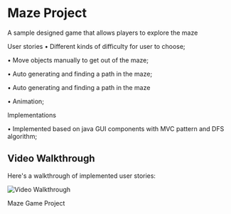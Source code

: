 # Maze Project
 A sample designed game that allows players to explore the maze
 
 User stories
 • Different kinds of difficulty for user to choose;
 
 • Move objects manually to get out of the maze;

• Auto generating and finding a path in the maze;

• Auto generating and finding a path in the maze

• Animation;
 
 Implementations
 
 • Implemented based on java GUI components with MVC pattern and DFS algorithm;


## Video Walkthrough

Here's a walkthrough of implemented user stories:

<img src='http://g.recordit.co/BPib2KL1H4.gif' title='Video Walkthrough' width='' alt='Video Walkthrough' />



Maze Game Project
